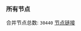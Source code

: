### 所有节点
合并节点总数: `30440`
[节点链接](https://github.com/qjlxg/586/raw/refs/heads/master/sub/sub_merge_base64.txt)


